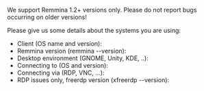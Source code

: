 We support Remmina 1.2+ versions only.
Please do not report bugs occurring on older versions!

Please give us some details about the systems you are using:
* Client (OS name and version): 
* Remmina version (remmina --version): 
* Desktop environment (GNOME, Unity, KDE, ..): 
* Connecting to (OS and version): 
* Connecting via (RDP, VNC, ...): 
* RDP issues only, freerdp version (xfreerdp --version): 
